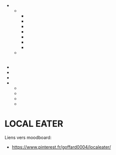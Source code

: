 # <!--Localeater-->

<!--LocalEater est une application qui liste les lieux pour se nourrir et consommer autrement.-->

<!--Vous trouverez, ci-dessous, le descriptif des 3 pages / fonctionnalités de l'application.-->

## <!--Répertoire-->

<!--Le répertoire liste l'ensemble des lieux et permet de les filtrer.-->

- <!--Filtres-->
  - <!--Catégories-->
    - <!--Restaurant-->
    - <!--Magasins-->
    - <!--Producteurs-->
    - <!--les GAC-->
    - <!--Food-Truck-->
    - <!--Foires (agricoles ou autres)-->
    - <!--Marchés-->
  - <!--Distance-->

## <!--Suggestion (temps réel)-->

<!--En fonction de la géolocalisation, l'application propose les endroits les plus proches avec des suggestions de produits en vente rapide.-->

## <!--Product Page (lieu)-->

<!--La page produit décrit le lieu et doit contenir les informations suivantes :-->

- <!--Le nom du lieu-->
- <!--Ce qu'on y trouve (description)-->
- <!--Cartes + lien carte interactive (GMaps ou autre)-->
- <!--Coordonnées-->
  - <!--Adresse-->
  - <!--Téléphone-->
  - <!--Messenger-->
  - <!--WhatsApp-->



# LOCAL EATER

Liens vers moodboard: 

- https://www.pinterest.fr/goffard0004/localeater/


